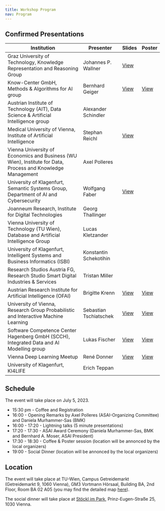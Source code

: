 ```yaml
---
title: Workshop Program
nav: Program
---
```


## Confirmed Presentations

| Institution | Presenter | Slides | Poster |
| ----------- | --------- | ----------- | ---------- |
| Graz University of Technology, Knowledge Representation and Reasoning Group | Johannes P. Wallner | [View](../files/1_JohannesWallner_slides.pdf)| |
| Know-Center GmbH, Methods & Algorithms for AI group | Bernhard Geiger |[View](../files/2_BernhardGeiger_slides.pdf) |[View](../files/2_BernhardGeiger_slides.pdf) |
| Austrian Institute of Technology (AIT), Data Science & Artificial Intelligence group | Alexander Schindler | | |
| Medical University of Vienna, Institute of Artificial Intelligence | Stephan Reichl |[View](../files/4_StephanReichl_slides.pdf) | |
| Vienna University of Economics and Business (WU Wien), Institute for Data, Process and Knowledge Management | Axel Polleres | | |
| University of Klagenfurt, Semantic Systems Group, Department of AI and Cybersecurity | Wolfgang Faber |[View](../files/6_WolfgangFaber_slides.pdf) | |
| Joanneum Research, Institute for Digital Technologies | Georg Thallinger | | |
| Vienna University of Technology (TU Wien), Database and Artificial Intelligence Group | Lucas Kletzander | | |
| University of Klagenfurt, Intelligent Systems and Business Informatics (ISBI) | Konstantin Schekotihin | | |
| Research Studios Austria FG, Research Studio Smart Digital Industries & Services | Tristan Miller | | |
| Austrian Research Institute for Artificial Intelligence (OFAI) | Brigitte	Krenn |[View](../files/11_BrigitteKrenn_slides.pdf) |[View](../files/11_BrigitteKrenn_poster.pdf) |
| University of Vienna, Research Group Probabilistic and Interactive Machine Learning | Sebastian Tschiatschek |[View](../files/12_SebastianTschiatschek_slides.pdf) |[View](../files/12_SebastianTschiatschek_poster.pdf) |
| Software Competence Center Hagenberg GmbH (SCCH), Integrated Data and AI Modelling group | Lukas Fischer |[View](../files/13_LukasFischer_Slides.pdf) |[View](../files/13_LukasFischer_poster.pdf) |
| Vienna Deep Learning Meetup | René Donner |[View](../files/14_ReneDonner_slides.pdf) |[View](../files/14_ReneDonner_poster.pdf) |
| University of Klagenfurt, KI4LIFE| Erich Teppan | | |



## Schedule

The event will take place on July 5, 2023.

- 15:30 pm - Coffee and Registration
- 16:00 - Opening Remarks by Axel Polleres (ASAI-Organizing Committee) and Daniela Murhammer-Sas (BMK)
- 16:00 - 17:20 - Lightning talks (5 minute presentations)
- 17:20 - 17:30 - ASAI Award Ceremony (Daniela Murhammer-Sas, BMK and Bernhard A. Moser, ASAI President) 
- 17:30 - 18:30 - Coffee & Poster session (location will be annonced by the local organizers)
- 19:00 - Social Dinner (location will be annonced by the local organizers)

## Location

The event will take place at TU-Wien, Campus Getreidemarkt (Getreidemarkt 9, 1060 Vienna), GM3 Vortmann Hörsaal, Building BA, 2nd Floor, Room BA 02 A05 (you may find the detailed map [here](https://tuw-maps.tuwien.ac.at/?q=BA02A05)). 

The social dinner will take place at [Stöckl im Park](https://www.stoecklimpark.at/), Prinz-Eugen-Straße 25, 1030 Vienna.
